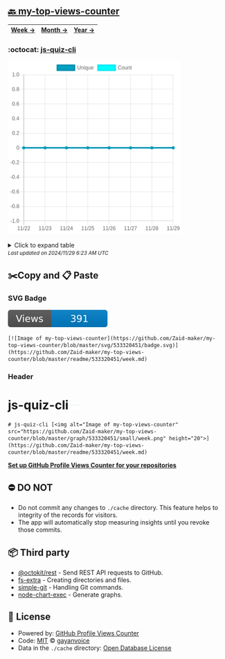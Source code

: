 ## [🔙 my-top-views-counter](https://github.com/Zaid-maker/my-top-views-counter)
| [**Week →**](https://github.com/Zaid-maker/my-top-views-counter/blob/master/readme/533320451/week.md) | [**Month →**](https://github.com/Zaid-maker/my-top-views-counter/blob/master/readme/533320451/month.md) | [**Year →**](https://github.com/Zaid-maker/my-top-views-counter/blob/master/readme/533320451/year.md) |
| ---- | ---- | ----- |
### :octocat: [js-quiz-cli](https://github.com/Zaid-maker/js-quiz-cli)
![Image of my-top-views-counter](https://github.com/Zaid-maker/my-top-views-counter/blob/master/graph/533320451/large/week.png)

<details>
	<summary>Click to expand table</summary>
	<h2>:calendar: Week Page Views Table</h2>
<table>
	<tr>
		<th>
			Last Updated
		</th>
		<th>
			Unique
		</th>
		<th>
			Count
		</th>
	</tr>
	<tr>
		<td>
			<code>2024/11/29</code>
		</td>
		<td>
			<code>0</code>
		</td>
		<td>
			<code>0</code>
		</td>
	</tr>
	<tr>
		<td>
			<code>2024/11/28</code>
		</td>
		<td>
			<code>0</code>
		</td>
		<td>
			<code>0</code>
		</td>
	</tr>
	<tr>
		<td>
			<code>2024/11/27</code>
		</td>
		<td>
			<code>0</code>
		</td>
		<td>
			<code>0</code>
		</td>
	</tr>
	<tr>
		<td>
			<code>2024/11/26</code>
		</td>
		<td>
			<code>0</code>
		</td>
		<td>
			<code>0</code>
		</td>
	</tr>
	<tr>
		<td>
			<code>2024/11/25</code>
		</td>
		<td>
			<code>0</code>
		</td>
		<td>
			<code>0</code>
		</td>
	</tr>
	<tr>
		<td>
			<code>2024/11/24</code>
		</td>
		<td>
			<code>0</code>
		</td>
		<td>
			<code>0</code>
		</td>
	</tr>
	<tr>
		<td>
			<code>2024/11/23</code>
		</td>
		<td>
			<code>0</code>
		</td>
		<td>
			<code>0</code>
		</td>
	</tr>
	<tr>
		<td>
			<code>2024/11/22</code>
		</td>
		<td>
			<code>0</code>
		</td>
		<td>
			<code>0</code>
		</td>
	</tr>
</table>

</details>
<small><i>Last updated on 2024/11/29 6:23 AM UTC</i></small>

## ✂️Copy and 📋 Paste
### SVG Badge
[![Image of my-top-views-counter](https://github.com/Zaid-maker/my-top-views-counter/blob/master/svg/533320451/badge.svg)](https://github.com/Zaid-maker/my-top-views-counter/blob/master/readme/533320451/week.md)
```readme
[![Image of my-top-views-counter](https://github.com/Zaid-maker/my-top-views-counter/blob/master/svg/533320451/badge.svg)](https://github.com/Zaid-maker/my-top-views-counter/blob/master/readme/533320451/week.md)
```
### Header
# js-quiz-cli [<img alt="Image of my-top-views-counter" src="https://github.com/Zaid-maker/my-top-views-counter/blob/master/graph/533320451/small/week.png" height="20">](https://github.com/Zaid-maker/my-top-views-counter/blob/master/readme/533320451/week.md)
```readme
# js-quiz-cli [<img alt="Image of my-top-views-counter" src="https://github.com/Zaid-maker/my-top-views-counter/blob/master/graph/533320451/small/week.png" height="20">](https://github.com/Zaid-maker/my-top-views-counter/blob/master/readme/533320451/week.md)
```
[**Set up GitHub Profile Views Counter for your repositories**](https://github.com/gayanvoice/github-profile-views-counter)
## ⛔ DO NOT
- Do not commit any changes to `./cache` directory. This feature helps to integrity of the records for visitors.
- The app will automatically stop measuring insights until you revoke those commits.
## 📦 Third party

- [@octokit/rest](https://www.npmjs.com/package/@octokit/rest) - Send REST API requests to GitHub.
- [fs-extra](https://www.npmjs.com/package/fs-extra) - Creating directories and files.
- [simple-git](https://www.npmjs.com/package/simple-git) - Handling Git commands.
- [node-chart-exec](https://www.npmjs.com/package/node-chart-exec) - Generate graphs.
## 📄 License
- Powered by: [GitHub Profile Views Counter](https://github.com/gayanvoice/github-profile-views-counter)
- Code: [MIT](./LICENSE) © [gayanvoice](https://github.com/gayanvoice/github-profile-views-counter)
- Data in the `./cache` directory: [Open Database License](https://opendatacommons.org/licenses/odbl/1-0/)